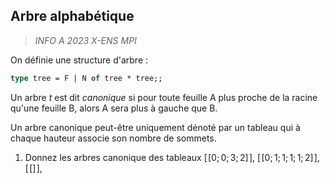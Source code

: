 
## Arbre alphabétique
> *INFO A 2023 X-ENS MPI*

On définie une structure d'arbre :
```ocaml
type tree = F | N of tree * tree;;
``` 
Un arbre _t_ est dit *canonique* si pour toute feuille A plus proche de la racine qu'une feuille B, alors A sera plus à gauche que B.

Un arbre canonique peut-être uniquement dénoté par un tableau qui à chaque hauteur associe son nombre de sommets.

1. Donnez les arbres canonique des tableaux $[\![0;0;3;2]\!]$, $[\![0;1;1;1;1;2]\!]$, $[\![]\!]$, 
<!--stackedit_data:
eyJoaXN0b3J5IjpbMTk1MTcxNzYyNl19
-->